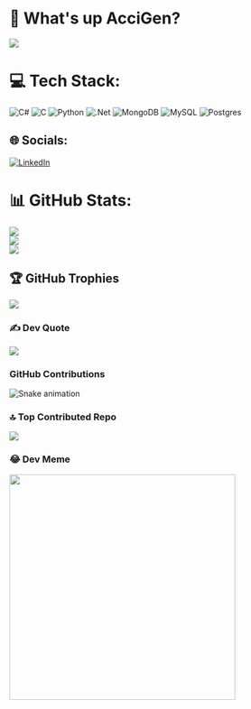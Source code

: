 # 💫 What's up AcciGen?

[![](https://visitcount.itsvg.in/api?id=AcciGen&icon=6&color=3)](https://visitcount.itsvg.in)

# 💻 Tech Stack:
![C#](https://img.shields.io/badge/c%23-%23239120.svg?style=flat&logo=csharp&logoColor=white) ![C](https://img.shields.io/badge/c-%2300599C.svg?style=flat&logo=c&logoColor=white) ![Python](https://img.shields.io/badge/python-3670A0?style=flat&logo=python&logoColor=ffdd54) ![.Net](https://img.shields.io/badge/.NET-5C2D91?style=flat&logo=.net&logoColor=white) ![MongoDB](https://img.shields.io/badge/MongoDB-%234ea94b.svg?style=flat&logo=mongodb&logoColor=white) ![MySQL](https://img.shields.io/badge/mysql-%2300000f.svg?style=flat&logo=mysql&logoColor=white) ![Postgres](https://img.shields.io/badge/postgres-%23316192.svg?style=flat&logo=postgresql&logoColor=white)
## 🌐 Socials:
[![LinkedIn](https://img.shields.io/badge/LinkedIn-%230077B5.svg?logo=linkedin&logoColor=white)](https://linkedin.com/in/https://www.linkedin.com/in/nuriddinasrorov)
# 📊 GitHub Stats:
![](https://github-readme-stats.vercel.app/api?username=AcciGen&theme=radical&hide_border=true&include_all_commits=false&count_private=false)<br/>
![](https://github-readme-streak-stats.herokuapp.com/?user=AcciGen&theme=radical&hide_border=true)<br/>
![](https://github-readme-stats.vercel.app/api/top-langs/?username=AcciGen&theme=radical&hide_border=true&include_all_commits=false&count_private=false&layout=compact)

## 🏆 GitHub Trophies
![](https://github-profile-trophy.vercel.app/?username=AcciGen&theme=radical&no-frame=true&no-bg=true&margin-w=4)

### ✍️ Dev Quote
![](https://quotes-github-readme.vercel.app/api?type=horizontal&theme=radical)

### GitHub Contributions
![Snake animation](https://github.com/AcciGen/AcciGen/blob/output/github-contribution-grid-snake.svg)

### 🔝 Top Contributed Repo
![](https://github-contributor-stats.vercel.app/api?username=AcciGen&limit=5&theme=radical&combine_all_yearly_contributions=true)

### 😂 Dev Meme
<img src='https://randommeme-five.vercel.app/' style="height: 400px;"/>
